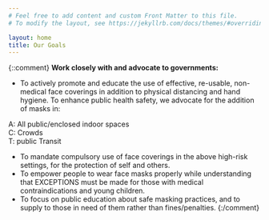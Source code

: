 ```yaml
---
# Feel free to add content and custom Front Matter to this file.
# To modify the layout, see https://jekyllrb.com/docs/themes/#overriding-theme-defaults

layout: home
title: Our Goals
---
```


{::comment}
**Work closely with and advocate to governments:**

* To actively promote and educate the use of effective, re-usable, non-medical face coverings in addition to physical distancing and hand hygiene. To enhance public health safety, we advocate for the addition of masks in:

<span class="indent">A: All public/enclosed indoor spaces</span><br>
<span class="indent">C: Crowds</span><br>
<span class="indent">T: public Transit</span>

* To mandate compulsory use of face coverings in the above high-risk settings, for the protection of self and others.
* To empower people to wear face masks properly while understanding that EXCEPTIONS must be made for those with medical contraindications and young children.
* To focus on public education about safe masking practices, and to supply to those in need of them rather than fines/penalties.
{:/comment}
